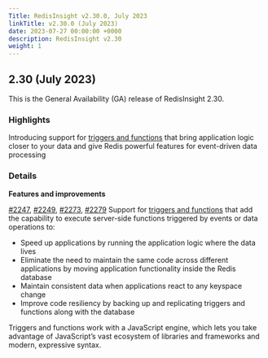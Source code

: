 ```yaml
---
Title: RedisInsight v2.30.0, July 2023
linkTitle: v2.30.0 (July 2023)
date: 2023-07-27 00:00:00 +0000
description: RedisInsight v2.30
weight: 1
---
```

## 2.30 (July 2023)
This is the General Availability (GA) release of RedisInsight 2.30.

### Highlights
Introducing support for [triggers and functions](https://github.com/RedisGears/RedisGears/) that bring application logic closer to your data and give Redis powerful features for event-driven data processing

### Details

**Features and improvements**

[#2247](https://github.com/RedisInsight/RedisInsight/pull/2247), [#2249](https://github.com/RedisInsight/RedisInsight/pull/2249), [#2273](https://github.com/RedisInsight/RedisInsight/pull/2273), [#2279](https://github.com/RedisInsight/RedisInsight/pull/2279) Support for [triggers and functions](https://github.com/RedisGears/RedisGears/) that add the capability to execute server-side functions triggered by events or data operations to:
 - Speed up applications by running the application logic where the data lives
 - Eliminate the need to maintain the same code across different applications by moving application functionality inside the Redis database
 - Maintain consistent data when applications react to any keyspace change
 - Improve code resiliency by backing up and replicating triggers and functions along with the database

Triggers and functions work with a JavaScript engine, which lets you take advantage of JavaScript’s vast ecosystem of libraries and frameworks and modern, expressive syntax.
